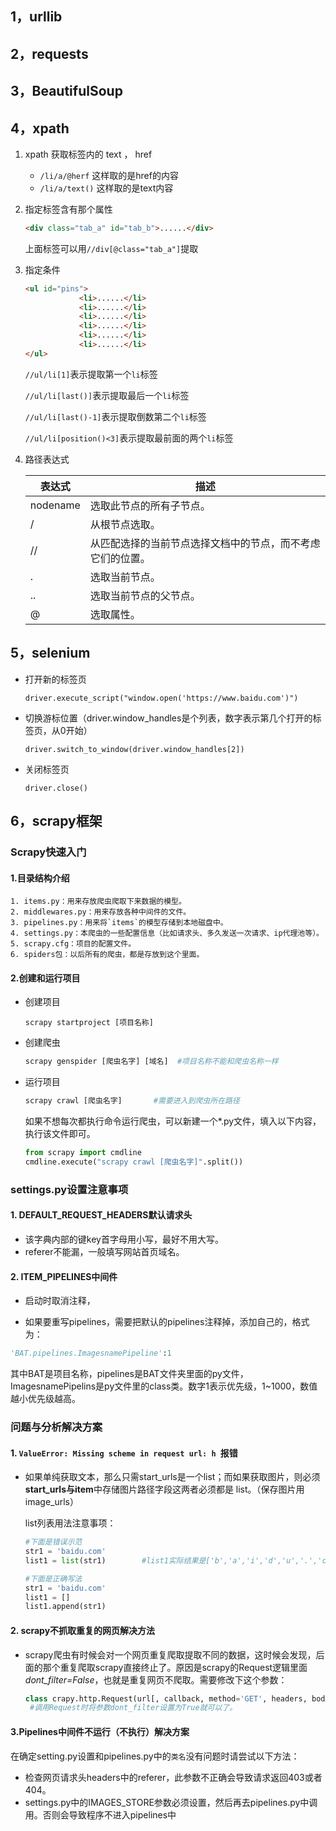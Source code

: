 ## 1，urllib

## 2，requests

## 3，BeautifulSoup

## 4，xpath

1. xpath 获取标签内的 text ， href

   - `/li/a/@herf` 这样取的是href的内容
   - `/li/a/text()` 这样取的是text内容
   
2. 指定标签含有那个属性

   ```html
   <div class="tab_a" id="tab_b">......</div>
   ```

   上面标签可以用`//div[@class="tab_a"]`提取

3. 指定条件

   ```html
   <ul id="pins">
               <li>......</li>
               <li>......</li>
               <li>......</li>
               <li>......</li>
               <li>......</li>
               <li>......</li>
   </ul>
   ```

   `//ul/li[1]`表示提取第一个`li`标签

   `//ul/li[last()]`表示提取最后一个`li`标签

   `//ul/li[last()-1]`表示提取倒数第二个`li`标签

   `//ul/li[position()<3]`表示提取最前面的两个`li`标签

4. 路径表达式

   | 表达式   | 描述                                                       |
   | -------- | ---------------------------------------------------------- |
   | nodename | 选取此节点的所有子节点。                                   |
   | /        | 从根节点选取。                                             |
   | //       | 从匹配选择的当前节点选择文档中的节点，而不考虑它们的位置。 |
   | .        | 选取当前节点。                                             |
   | ..       | 选取当前节点的父节点。                                     |
   | @        | 选取属性。                                                 |

## 5，selenium

- 打开新的标签页

  ```
  driver.execute_script("window.open('https://www.baidu.com')")
  ```

- 切换游标位置（driver.window_handles是个列表，数字表示第几个打开的标签页，从0开始）

  ```
  driver.switch_to_window(driver.window_handles[2])
  ```

- 关闭标签页

  ```
  driver.close()
  ```

## 6，scrapy框架

### Scrapy快速入门

#### 1.目录结构介绍

	1. items.py：用来存放爬虫爬取下来数据的模型。
 	2. middlewares.py：用来存放各种中间件的文件。
 	3. pipelines.py：用来将`items`的模型存储到本地磁盘中。
 	4. settings.py：本爬虫的一些配置信息（比如请求头、多久发送一次请求、ip代理池等）。
 	5. scrapy.cfg：项目的配置文件。
 	6. spiders包：以后所有的爬虫，都是存放到这个里面。

#### 2.创建和运行项目

- 创建项目

  ```ptyhon
  scrapy startproject [项目名称]
  ```

- 创建爬虫

  ```python
  scrapy genspider [爬虫名字] [域名]	#项目名称不能和爬虫名称一样
  ```

- 运行项目

  ```python
  scrapy crawl [爬虫名字]		#需要进入到爬虫所在路径
  ```

  如果不想每次都执行命令运行爬虫，可以新建一个*.py文件，填入以下内容，执行该文件即可。

  ```python
  from scrapy import cmdline
  cmdline.execute("scrapy crawl [爬虫名字]".split())
  ```

### settings.py设置注意事项

#### 1. DEFAULT_REQUEST_HEADERS默认请求头

- 该字典内部的键key首字母用小写，最好不用大写。
- referer不能漏，一般填写网站首页域名。

#### 2. ITEM_PIPELINES中间件

- 启动时取消注释，

- 如果要重写pipelines，需要把默认的pipelines注释掉，添加自己的，格式为：

```python
'BAT.pipelines.ImagesnamePipeline':1
```

其中BAT是项目名称，pipelines是BAT文件夹里面的py文件，ImagesnamePipelins是py文件里的class类。数字1表示优先级，1~1000，数值越小优先级越高。

### 问题与分析解决方案

#### 1. `ValueError: Missing scheme in request url: h `报错

- 如果单纯获取文本，那么只需start_urls是一个list；而如果获取图片，则必须**start_urls与item**中存储图片路径字段这两者必须都是 list。（保存图片用image_urls）

  list列表用法注意事项：

  ```python
  #下面是错误示范
  str1 = 'baidu.com'
  list1 = list(str1)		#list1实际结果是['b','a','i','d','u','.','c','o','m']
  
  #下面是正确写法
  str1 = 'baidu.com'
  list1 = []
  list1.append(str1)
  ```

#### 2. scrapy不抓取重复的网页解决方法

- scrapy爬虫有时候会对一个网页重复爬取提取不同的数据，这时候会发现，后面的那个重复爬取scrapy直接终止了。原因是scrapy的Request逻辑里面 *dont_filter=False*，也就是重复网页不爬取。需要修改下这个参数：

  ```python
  class crapy.http.Request(url[, callback, method='GET', headers, body, cookies, meta, encoding='utf-8', priority=0, dont_filter=False, errback, flags, cb_kwargs])
   #调用Request时将参数dont_filter设置为True就可以了。
  ```

#### 3.Pipelines中间件不运行（不执行）解决方案

​	在确定setting.py设置和pipelines.py中的`类名`没有问题时请尝试以下方法：

- 检查网页请求头headers中的referer，此参数不正确会导致请求返回403或者404。
- settings.py中的IMAGES_STORE参数必须设置，然后再去pipelines.py中调用。否则会导致程序不进入pipelines中